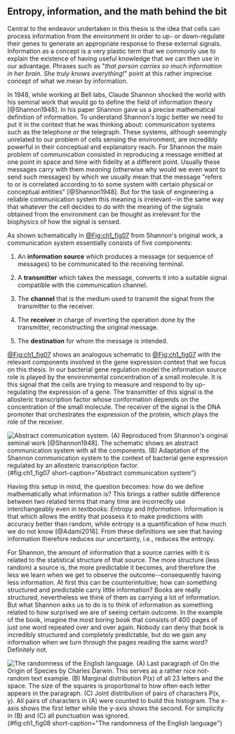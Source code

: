## Entropy, information, and the math behind the bit

Central to the endeavor undertaken in this thesis is the idea that cells can
process information from the environment in order to up- or down-regulate their
genes to generate an appropriate response to these external signals. Information
as a concept is a very plastic term that we commonly use to explain the
existence of having useful knowledge that we can then use in our advantage.
Phrases such as "*that person carries so much information in her brain. She
truly knows everything!*" point at this rather imprecise concept of what we mean
by information.

In 1948, while working at Bell labs, Claude Shannon shocked the world with his
seminal work that would go to define the field of information theory
[@Shannon1948]. In his paper Shannon gave us a precise mathematical definition
of information. To understand Shannon's logic better we need to put it in the
context that he was thinking about: communication systems such as the telephone
or the telegraph. These systems, although seemingly unrelated to our problem of
cells sensing the environment, are incredibly powerful in their conceptual and
explanatory reach. For Shannon the main problem of communication consisted in
reproducing a message emitted at one point in space and time with fidelity at
a different point. Usually these messages carry with them *meaning* (otherwise 
why would we even want to send such messages) by which we usually mean that the
message "refers to or is correlated according to to some system with certain 
physical or conceptual entities" [@Shannon1948]. But for the task of 
engineering a reliable communication system this meaning is irrelevant--in the
same way that whatever the cell decides to do with the meaning of the signals
obtained from the environment can be thought as irrelevant for the biophysics
of how the signal is sensed.

As shown schematically in [@Fig:ch1_fig07](A) from Shannon's original work, a
communication system essentially consists of five components:

1. An **information source** which produces a message (or sequence of messages)
   to be communicated to the receiving terminal.

2. A **transmitter** which takes the message, converts it into a suitable signal
   compatible with the communication channel.

3. The **channel** that is the medium used to transmit the signal from the
   transmitter to the receiver.

4. The **receiver** in charge of inverting the operation done by the 
   transmitter, reconstructing the original message.

5. The **destination** for whom the message is intended.

[@Fig:ch1_fig07](B) shows an analogous schematic to [@Fig:ch1_fig07](A) with
the relevant components involved in the gene expression context that we focus
on this thesis. In our bacterial gene regulation model the information source
role is played by the environmental concentration of a small molecule. It is 
this signal that the cells are trying to measure and respond to by up-regulating
the expression of a gene. The transmitter of this signal is the allosteric
transcription factor whose conformation depends on the concentration of the
small molecule. The receiver of the signal is the DNA promoter that orchestrates
the expression of the protein, which plays the role of the receiver.

![**Abstract communication system.** (A) Reproduced from Shannon's original
seminal work [@Shannon1948]. The schematic shows an abstract communication
system with all the components. (B) Adaptation of the Shannon communication
system to the context of bacterial gene expression regulated by an allosteric
transcription factor.](ch1_fig07){#fig:ch1_fig07 short-caption="Abstract
communication system"}

Having this setup in mind, the question becomes: how do we define mathematically
what information is? This brings a rather subtle difference between two related
terms that many time are incorrectly use interchangeably even in textbooks:
*Entropy* and *Information*. Information is that which allows the entity that
possess it to make predictions with accuracy better than random, while entropy
is a quantification of how much we do not know [@Adami2016]. From these
definitions we see that having information therefore reduces our uncertainty,
i.e., reduces the entropy.

For Shannon, the amount of information that
a source carries with it is related to the statistical structure of that source.
The more structure (less random) a source is, the more predictable it becomes,
and therefore the less we learn when we get to observe the outcome--consequently 
having less information. At first this can be counterintuitive; how can 
something structured and predictable carry little information? Books are really
structured, nevertheless we think of them as carrying a lot of information. But
what Shannon asks us to do is to think of information as something related to
how surprised we are of seeing certain outcome. In the example of the book, 
imagine the most boring book that consists of 400 pages of just one word 
repeated over and over again. Nobody can deny that book is incredibly structured
and completely predictable, but do we gain any information when we turn through
the pages reading the same word? Definitely not.


![**The randomness of the English language.** (A) Last paragraph of *On the
Origin of Species* by Charles Darwin. This serves as a rather nice not-random
text example. (B) Marginal distribution $P(x)$ of all 23 letters and the space.
The size of the squares is proportional to how often each letter appears in the
paragraph. (C) Joint distribution of pairs of characters $P(x, y)$. All pairs of
characters in (A) were counted to build this histogram. The x-axis shows the
first letter while the y-axis shows the second. For simplicity in (B) and (C)
all punctuation was ignored.](ch1_fig08){#fig:ch1_fig08 short-caption="The
randomness of the English language"}
